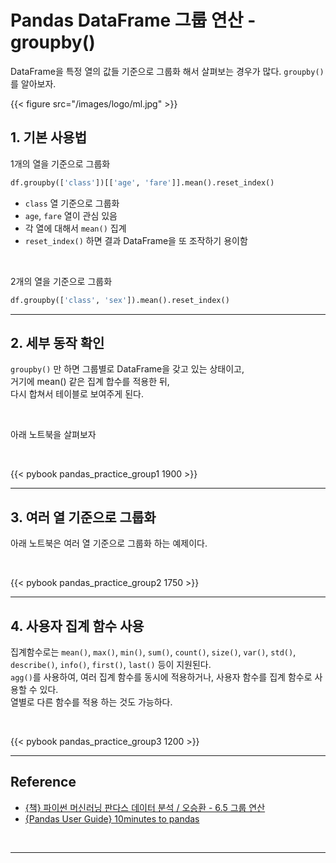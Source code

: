 # Pandas DataFrame 그룹 연산 - groupby()


DataFrame을 특정 열의 값들 기준으로 그룹화 해서 살펴보는 경우가 많다. `groupby()`를 알아보자.
<!--more-->

{{< figure src="/images/logo/ml.jpg" >}}

## 1. 기본 사용법
1개의 열을 기준으로 그룹화
```python
df.groupby(['class'])[['age', 'fare']].mean().reset_index()
```
- `class` 열 기준으로 그룹화
- `age`, `fare` 열이 관심 있음
- 각 열에 대해서 `mean()` 집계
- `reset_index()` 하면 결과 DataFrame을 또 조작하기 용이함

<br/>

2개의 열을 기준으로 그룹화
```python
df.groupby(['class', 'sex']).mean().reset_index()
```

---

## 2. 세부 동작 확인
`groupby()` 만 하면 그룹별로 DataFrame을 갖고 있는 상태이고,  
거기에 mean() 같은 집계 합수를 적용한 뒤,  
다시 합쳐서 테이블로 보여주게 된다.

<br/>

아래 노트북을 살펴보자

<br/>

{{< pybook pandas_practice_group1 1900 >}}

---

## 3. 여러 열 기준으로 그룹화
아래 노트북은 여러 열 기준으로 그룹화 하는 예제이다.

<br/>

{{< pybook pandas_practice_group2 1750 >}}

---

## 4. 사용자 집계 함수 사용
집계함수로는 `mean()`, `max()`, `min()`, `sum()`, `count()`, `size()`, `var()`, `std()`, `describe()`, `info()`, `first()`, `last()` 등이 지원된다.  
`agg()`를 사용하여, 여러 집계 함수를 동시에 적용하거나, 사용자 함수를 집계 함수로 사용할 수 있다.  
열별로 다른 함수를 적용 하는 것도 가능하다.

<br/>

{{< pybook pandas_practice_group3 1200 >}}

---

## Reference
- [{책} 파이썬 머신러닝 판다스 데이터 분석 / 오승환 - 6.5 그룹 연산](https://product.kyobobook.co.kr/detail/S000000833232)
- [{Pandas User Guide} 10minutes to pandas](https://pandas.pydata.org/pandas-docs/stable/user_guide/10min.html#grouping)

<br/>

---
